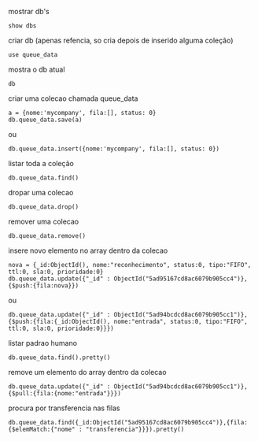 mostrar db's

	show dbs

criar db (apenas refencia, so cria depois de inserido alguma coleção)

	use queue_data

mostra o db atual

	db

criar uma colecao chamada queue_data

	a = {nome:'mycompany', fila:[], status: 0}
	db.queue_data.save(a)
ou

	db.queue_data.insert({nome:'mycompany', fila:[], status: 0})


listar toda a coleção

	db.queue_data.find()

dropar uma colecao

	db.queue_data.drop()

remover uma colecao

	db.queue_data.remove()


insere novo elemento no array dentro da colecao

	nova = {_id:ObjectId(), nome:"reconhecimento", status:0, tipo:"FIFO", ttl:0, sla:0, prioridade:0}
	db.queue_data.update({"_id" : ObjectId("5ad95167cd8ac6079b905cc4")},{$push:{fila:nova}})

ou

	db.queue_data.update({"_id" : ObjectId("5ad94bcdcd8ac6079b905cc1")},{$push:{fila:{_id:ObjectId(), nome:"entrada", status:0, tipo:"FIFO", ttl:0, sla:0, prioridade:0}}})

listar padrao humano

	db.queue_data.find().pretty()

remove um elemento do array dentro da colecao

	db.queue_data.update({"_id" : ObjectId("5ad94bcdcd8ac6079b905cc1")},{$pull:{fila:{nome:"entrada"}}})

procura por transferencia nas filas

	db.queue_data.find({_id:ObjectId("5ad95167cd8ac6079b905cc4")},{fila:{$elemMatch:{"nome" : "transferencia"}}}).pretty()
